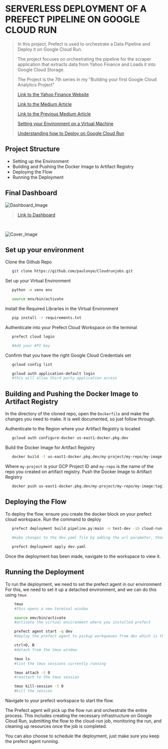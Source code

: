 # SERVERLESS DEPLOYMENT OF A PREFECT PIPELINE ON GOOGLE CLOUD RUN
>In this project, Prefect is used to orchestrate a Data Pipeline and Deploy it on Google Cloud Run.
>
>The project focuses on orchestrating the pipeline for the scraper application that extracts data from Yahoo Finance and Loads it into Google Cloud Storage.
>
>The Project is the 7th series in my "Building your first Google Cloud Analytics Project"
>
>[Link to the Yahoo Finance Website](https://finance.yahoo.com/crypto/?.tsrc=fin-srch&offset=0&count=100)
>
>[Link to the Medium Article](https://medium.com/@nwosupaul141/serverless-deployment-of-a-prefect-data-pipeline-on-google-cloud-run-8c48765f2480)
>
>[Link to the Previous Medium Article](https://medium.com/@nwosupaul141/orchestrating-data-pipelines-with-prefect-on-gcp-infrastructure-cdc7aaf42250) 
>
>[Setting your Environment on a Virtual Machine](https://medium.com/@nwosupaul141/optimizing-googles-cloud-infrastructure-for-data-engineering-and-analytics-49d1d91fe7b6)
>
>[Understanding how to Deploy on Google Cloud Run](https://medium.com/@nwosupaul141/deployment-of-containerized-data-applications-on-google-cloud-run-pt1-80750dce02f8)

## Project Structure

- Setting up the Environment
- Building and Pushing the Docker Image to Artifact Registry
- Deploying the Flow
- Running the Deployment

## Final Dashboard
![Dashboard_Image](https://nwosupaulonye2/dashboard.png)

>[Link to Dashboard](https://lookerstudio.google.com/reporting/9ce9b40b-7ae9-436c-929d-e2eb44efcc29/page/enCCD/edit)

<br>

![Cover_Image](https://nwosupaulonye.s3.amazonaws.com/cover6.png)
 
## Set up your environment
Clone the Github Repo 
```bash
   git clone https://github.com/paulonye/Cloudrunjobs.git
```
Set up your Virtual Environment
```bash
   python -m venv env

   source env/bin/activate
```
Install the Required Libraries in the Virtual Environment
```bash
   pip install -r requirements.txt
```
Authenticate into your Prefect Cloud Workspace on the terminal
```bash
   prefect cloud login

   #Add your API key
```
Confirm that you have the right Google Cloud Credentials set
```bash
   gcloud config list

   gcloud auth application-default login
   #this will allow third party application access
```

## Building and Pushing the Docker Image to Artifact Registry
In the directory of the cloned repo, open the `Dockerfile` and make the changes you need to make. It is well documented, so just follow through.

Authenticate to the Region where your Artifact Registry is located
```bash
   gcloud auth configure-docker us-east1-docker.pkg.dev
```
Build the Docker Image for Artifact Registry
```bash
   docker build -t us-east1-docker.pkg.dev/my-project/my-repo/my-image:tag1 .
```
Where `my-project` is your GCP Project ID and `my-repo` is the name of the repo you created on artifact registry.
Push the Docker Image to Artifact Registry
```bash
   docker push us-east1-docker.pkg.dev/my-project/my-repo/my-image:tag1
```

## Deploying the Flow
 To deploy the flow, ensure you create the docker block on your prefect cloud workspace.
 Run the command to deploy
```bash
   prefect deployment build pipeline.py:main -n test-dev -ib cloud-run-job/dev -q dev -o dev.yaml
   
   #make changes to the dev.yaml file by adding the url parameter, then push the deployment to prefect cloud

   prefect deployment apply dev.yaml
```
Once the deployment has been made, navigate to the workspace to view it.

## Running the Deployment
To run the deployment, we need to set the prefect agent in our environment
For this, we need to set it up a detached environment, and we can do this using `tmux`
```bash
    tmux
    #this opens a new terminal window

    source emv/bin/activate
    #activate the virtual environment where you installed prefect

    prefect agent start -q dev
    #deploy the prefect agent to pickup workqueues from dev which is the name of the work queue we defined for our deployment to send its flows

    ctrl+D, B
    #detach from the tmux window

    tmux ls
    #list the tmux sessions currently running

    tmux attach -t 0
    #reattach to the tmux session

    tmux kill-session -t 0
    #kill the session
```
Navigate to your prefect workspace to start the flow.

The Prefect agent will pick up the flow run and orchestrate the entire process. This includes creating the necessary infrastructure on Google Cloud Run, submitting the flow to the cloud-run job, monitoring the run, and cleaning up resources once the job is completed.

You can also choose to schedule the deployment, just make sure you keep the prefect agent running.

